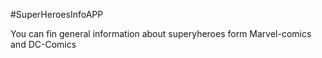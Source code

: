 #SuperHeroesInfoAPP

You can fin general information about superyheroes form Marvel-comics and DC-Comics

